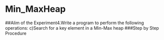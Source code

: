 # Min_MaxHeap
##Alim of the Experiment4.Write a program to perform the following operations:
c)Search for a key element in a Min-Max heap
###Step by Step Procedure
